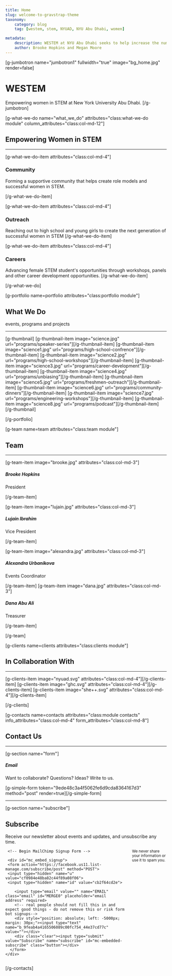 ```yaml
---
title: Home
slug: welcome-to-gravstrap-theme
taxonomy:
    category: blog
    tag: [westem, stem, NYUAD, NYU Abu Dhabi, women]

metadata:
    description: WESTEM at NYU Abu Dhabi seeks to help increase the number of women successful in STEM studies and careers.
    author: Brooke Hopkins and Megan Moore
---
```


[g-jumbotron name="jumbotron1" fullwidth="true" image="bg_home.jpg" render=false]
# WESTEM

Empowering women in STEM at New York University Abu Dhabi.
[/g-jumbotron]

[g-what-we-do name="what_we_do" attributes="class:what-we-do module" column_attributes="class:col-md-12"]

## Empowering Women in STEM
___

[g-what-we-do-item attributes="class:col-md-4"]

<div class="item-icon">
<!-- [g-icon icon="bullhorn fa-5x" icon_type="fontawesome"][/g-icon] -->
<h3>Community</h3>
</div>
Forming a supportive community that helps create role models and successful women in STEM.

[/g-what-we-do-item]

[g-what-we-do-item attributes="class:col-md-4"]
<div class="item-icon">
<!-- [g-icon icon="bolt fa-5x" icon_type="fontawesome"][/g-icon] -->
<h3>Outreach</h3>
</div>
Reaching out to high school and young girls to create the next generation of successful women in STEM
[/g-what-we-do-item]

[g-what-we-do-item attributes="class:col-md-4"]

<div class="item-icon">
<!-- [g-icon icon="heart fa-5x" icon_type="fontawesome"][/g-icon] -->
<h3>Careers</h3>
</div>
Advancing female STEM student's opportunities through workshops, panels and other career development opportunities.
[/g-what-we-do-item]

[/g-what-we-do]


[g-portfolio name=portfolio attributes="class:portfolio module"]

## What We Do
events, programs and projects

___

[g-thumbnail]
[g-thumbnail-item image="science.jpg" url="programs/speaker-series"][/g-thumbnail-item]
[g-thumbnail-item image="science1.jpg" url="programs/high-school-confrence"][/g-thumbnail-item]
[g-thumbnail-item image="science2.jpg" url="programs/high-school-workshops"][/g-thumbnail-item]
[g-thumbnail-item image="science3.jpg" url="programs/career-development"][/g-thumbnail-item]
[g-thumbnail-item image="science4.jpg" url="programs/unbiasing"][/g-thumbnail-item]
[g-thumbnail-item image="science5.jpg" url="programs/freshmen-outreach"][/g-thumbnail-item]
[g-thumbnail-item image="science6.jpg" url="programs/community-dinners"][/g-thumbnail-item]
[g-thumbnail-item image="science7.jpg" url="programs/engineering-workshops"][/g-thumbnail-item]
[g-thumbnail-item image="science8.jpg" url="programs/podcast"][/g-thumbnail-item]
[/g-thumbnail]

[/g-portfolio]



[g-team name=team attributes="class:team module"]

## Team
___

[g-team-item image="brooke.jpg" attributes="class:col-md-3"]
<div class="item-icon">
<h5>Brooke Hopkins</h5>
President
</div>
<div class="item-social">
<!--[g-link url="#" icon="twitter" icon_type="fontawesome" stacked=true][/g-link]
[g-link url="#" icon="facebook" icon_type="fontawesome" stacked=true][/g-link]
[g-link url="#" icon="linkedin" icon_type="fontawesome" stacked=true][/g-link]-->
</div>

[/g-team-item]

[g-team-item image="lujain.jpg" attributes="class:col-md-3"]
<div class="item-icon">
<h5>Lujain Ibrahim</h5>
Vice President
</div>
<div class="item-social">
<!--[g-link url="#" icon="twitter" icon_type="fontawesome" stacked=true][/g-link]
[g-link url="#" icon="facebook" icon_type="fontawesome" stacked=true][/g-link]
[g-link url="#" icon="linkedin" icon_type="fontawesome" stacked=true][/g-link]-->
</div>

[/g-team-item]

[g-team-item image="alexandra.jpg" attributes="class:col-md-3"]
<div class="item-icon">
<h5>Alexandra Urbanikova</h5>
Events Coordinator
</div>
<div class="item-social">
<!--[g-link url="#" icon="twitter" icon_type="fontawesome" stacked=true][/g-link]
[g-link url="#" icon="facebook" icon_type="fontawesome" stacked=true][/g-link]
[g-link url="#" icon="linkedin" icon_type="fontawesome" stacked=true][/g-link]-->
</div>

[/g-team-item]
[g-team-item image="dana.jpg" attributes="class:col-md-3"]
<div class="item-icon">
<h5>Dana Abu Ali</h5>
Treasurer
</div>
<div class="item-social">
<!--[g-link url="#" icon="twitter" icon_type="fontawesome" stacked=true][/g-link]
[g-link url="#" icon="facebook" icon_type="fontawesome" stacked=true][/g-link]
[g-link url="#" icon="linkedin" icon_type="fontawesome" stacked=true][/g-link]-->
</div>

[/g-team-item]

[/g-team]

[g-clients name=clients attributes="class:clients module"]

## In Collaboration With
___
[g-clients-item image="nyuad.svg" attributes="class:col-md-4"][/g-clients-item]
[g-clients-item image="ghc.svg" attributes="class:col-md-4"][/g-clients-item]
[g-clients-item image="she++.svg" attributes="class:col-md-4"][/g-clients-item]


[/g-clients]

[g-contacts name=contacts attributes="class:module contacts" info_attributes="class:col-md-4" form_attributes="class:col-md-8"]

## Contact Us

___

[g-section name="form"]

##### Email
Want to collaborate? Questions? Ideas? Write to us.
<!--{{ simple_form() }}-->
[g-simple-form token="9ede48c3a4f5062fe6d9cda8364167d3" method="post" render=true][/g-simple-form]



___

[g-section name="subscribe"]
## Subscribe

  <div class="row section-head">
  <div class="twelve columns" markdown="1">
    Receive our newsletter about events and updates, and unsubscribe any time.
    <!-- Adding your own MailChimp powered email sign-up is easy.
    Grab the super slim code from your MailChimp account and drop the code here. Lastly, remove the link and style tags
    that comes with the embedded code and your good to go. All styling is within our stylesheet. -->
  </div>
  </div>

  <div class="row">

   <div class="twelve columns">

     <!-- Begin MailChimp Signup Form -->

     <div id="mc_embed_signup">
     <form action="https://facebook.us11.list-manage.com/subscribe/post" method="POST">
     <input type="hidden" name="u" value="cf0984e48ba82c44f89a08f06">
     <input type="hidden" name="id" value="cb2f64cd2e">

        <input type="email" value="" name="EMAIL" class="email" id="MERGE0" placeholder="email address" required>
        <!-- real people should not fill this in and expect good things - do not remove this or risk form bot signups-->
        <div style="position: absolute; left: -5000px; margin: 30px;"><input type="text" name="b_9feab4a4165506089c00fc754_44e37cd77c" value=""></div>
        <div class="clear"><input type="submit" value="Subscribe" name="subscribe" id="mc-embedded-subscribe" class="button"></div>
      </form>
    </div>

  <p><small>We never share your information or use it to spam you.</small></p>

  </div>

  </div>


[/g-contacts]

